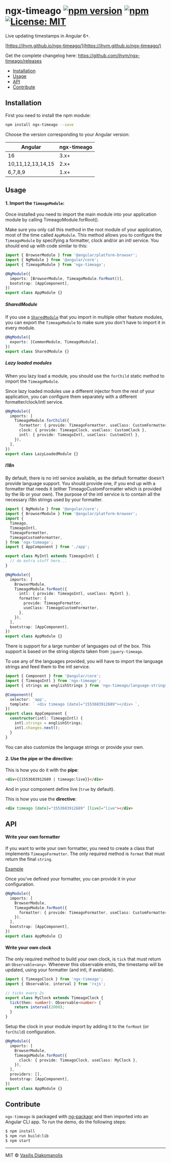 # ngx-timeago [![npm version](https://badge.fury.io/js/ngx-timeago.svg)](https://badge.fury.io/js/ngx-timeago) [![npm](https://img.shields.io/npm/dm/ngx-timeago.svg?maxAge=2592000)](https://www.npmjs.com/package/ngx-timeago) [![License: MIT](https://img.shields.io/badge/License-MIT-brightgreen.svg)](https://opensource.org/licenses/MIT)

Live updating timestamps in Angular 6+.

[https://ihym.github.io/ngx-timeago/](https://ihym.github.io/ngx-timeago/)

Get the complete changelog here: https://github.com/ihym/ngx-timeago/releases

- [Installation](#installation)
- [Usage](#usage)
- [API](#api)
- [Contribute](#contribute)

## Installation

First you need to install the npm module:

```sh
npm install ngx-timeago --save
```

Choose the version corresponding to your Angular version:

| Angular           | ngx-timeago |
| ----------------- | ----------- |
| 16                | 3.x+        |
| 10,11,12,13,14,15 | 2.x+        |
| 6,7,8,9           | 1.x+        |

## Usage

#### 1. Import the `TimeagoModule`:

Once installed you need to import the main module into your application module by calling TimeagoModule.forRoot().

Make sure you only call this method in the root module of your application, most of the time called `AppModule`.
This method allows you to configure the `TimeagoModule` by specifying a formatter, clock and/or an intl service. You should end up with code similar to this:

```ts
import { BrowserModule } from '@angular/platform-browser';
import { NgModule } from '@angular/core';
import { TimeagoModule } from 'ngx-timeago';

@NgModule({
  imports: [BrowserModule, TimeagoModule.forRoot()],
  bootstrap: [AppComponent],
})
export class AppModule {}
```

##### SharedModule

If you use a [`SharedModule`](https://angular.io/docs/ts/latest/guide/ngmodule.html#!#shared-modules) that you import in multiple other feature modules,
you can export the `TimeagoModule` to make sure you don't have to import it in every module.

```ts
@NgModule({
  exports: [CommonModule, TimeagoModule],
})
export class SharedModule {}
```

##### Lazy loaded modules

When you lazy load a module, you should use the `forChild` static method to import the `TimeagoModule`.

Since lazy loaded modules use a different injector from the rest of your application, you can configure them separately with a different formatter/clock/intl service.

```ts
@NgModule({
  imports: [
    TimeagoModule.forChild({
      formatter: { provide: TimeagoFormatter, useClass: CustomFormatter },
      clock: { provide: TimeagoClock, useClass: CustomClock },
      intl: { provide: TimeagoIntl, useClass: CustomIntl },
    }),
  ],
})
export class LazyLoadedModule {}
```

##### I18n

By default, there is no intl service available, as the default formatter doesn't provide language support.
You should provide one, if you end up with a formatter that needs it (either TimeagoCustomFormatter which is provided by the lib or your own). The purpose of the intl service is to contain all the necessary i18n strings used by your formatter.

```ts
import { NgModule } from '@angular/core';
import { BrowserModule } from '@angular/platform-browser';
import {
  Timeago,
  TimeagoIntl,
  TimeagoFormatter,
  TimeagoCustomFormatter,
} from 'ngx-timeago';
import { AppComponent } from './app';

export class MyIntl extends TimeagoIntl {
  // do extra stuff here...
}

@NgModule({
  imports: [
    BrowserModule,
    TimeagoModule.forRoot({
      intl: { provide: TimeagoIntl, useClass: MyIntl },
      formatter: {
        provide: TimeagoFormatter,
        useClass: TimeagoCustomFormatter,
      },
    }),
  ],
  bootstrap: [AppComponent],
})
export class AppModule {}
```

There is support for a large number of languages out of the box. This support is based on the string objects taken from `jquery-timeago`.

To use any of the languages provided, you will have to import the language strings and feed them to the intl service.

```ts
import { Component } from '@angular/core';
import { TimeagoIntl } from 'ngx-timeago';
import { strings as englishStrings } from 'ngx-timeago/language-strings/en';

@Component({
  selector: 'app',
  template: ` <div timeago [date]="1553683912689"></div> `,
})
export class AppComponent {
  constructor(intl: TimeagoIntl) {
    intl.strings = englishStrings;
    intl.changes.next();
  }
}
```

You can also customize the language strings or provide your own.

#### 2. Use the pipe or the directive:

This is how you do it with the **pipe**:

```html
<div>{{1553683912689 | timeago:live}}</div>
```

And in your component define live (`true` by default).

This is how you use the **directive**:

```html
<div timeago [date]="1553683912689" [live]="live"></div>
```

## API

#### Write your own formatter

If you want to write your own formatter, you need to create a class that implements `TimeagoFormatter`. The only required method is `format` that must return the final `string`.

[Example](lib/src/timeago.formatter.ts)

Once you've defined your formatter, you can provide it in your configuration.

```ts
@NgModule({
  imports: [
    BrowserModule,
    TimeagoModule.forRoot({
      formatter: { provide: TimeagoFormatter, useClass: CustomFormatter },
    }),
  ],
  bootstrap: [AppComponent],
})
export class AppModule {}
```

#### Write your own clock

The only required method to build your own clock, is `tick` that must return an `Observable<any>`. Whenever this observable emits, the timestamp will be updated, using your formatter (and intl, if available).

```ts
import { TimeagoClock } from 'ngx-timeago';
import { Observable, interval } from 'rxjs';

// ticks every 2s
export class MyClock extends TimeagoClock {
  tick(then: number): Observable<number> {
    return interval(2000);
  }
}
```

Setup the clock in your module import by adding it to the `forRoot` (or `forChild`) configuration.

```ts
@NgModule({
  imports: [
    BrowserModule,
    TimeagoModule.forRoot({
      clock: { provide: TimeagoClock, useClass: MyClock },
    }),
  ],
  providers: [],
  bootstrap: [AppComponent],
})
export class AppModule {}
```

## Contribute

`ngx-timeago` is packaged with [ng-packagr](https://github.com/dherges/ng-packagr) and then imported into an Angular CLI app.
To run the demo, do the following steps:

```bash
$ npm install
$ npm run build:lib
$ npm start
```

---

MIT © [Vasilis Diakomanolis](https://github.com/ihym)
